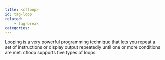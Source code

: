 ```yaml
---
title: <cfloop>
id: tag-loop
related:
    - tag-break  
categories:
---
```


Looping is a very powerful programming technique that lets you repeat a set of instructions or
  display output repeatedly until one or more conditions are met. cfloop supports five types of loops.
